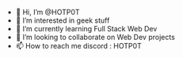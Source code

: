 - 👋 Hi, I’m @HOTP0T
- 👀 I’m interested in geek stuff
- 🌱 I’m currently learning Full Stack Web Dev
- 💞️ I’m looking to collaborate on Web Dev projects
- 📫 How to reach me discord : HOTP0T
